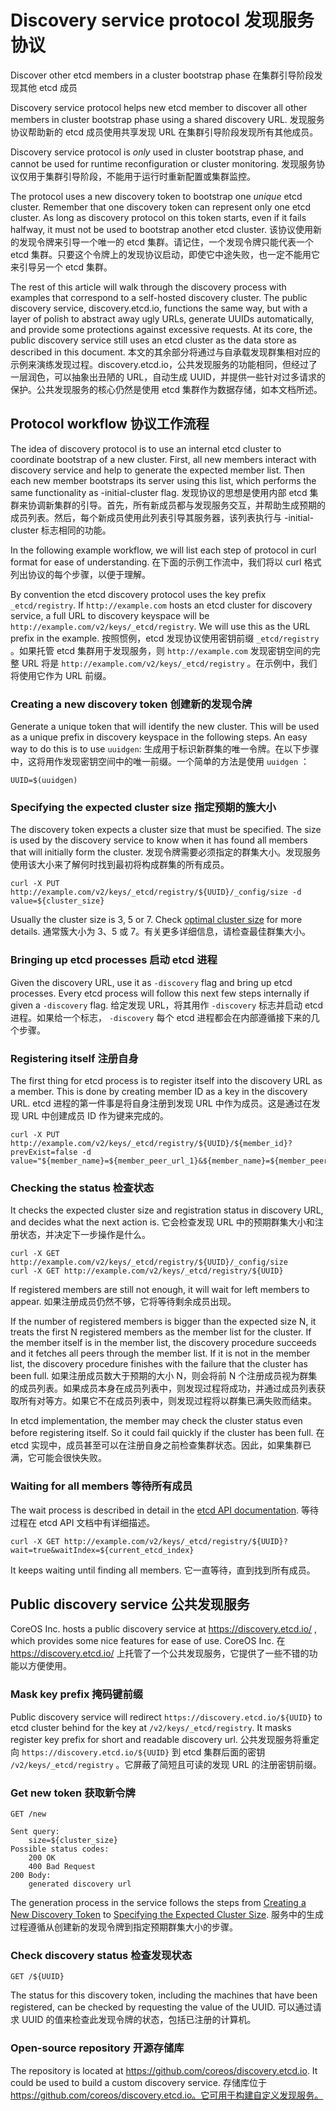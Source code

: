# Discovery service protocol 发现服务协议

Discover other etcd members in a cluster bootstrap phase
在集群引导阶段发现其他 etcd 成员



Discovery service protocol helps new etcd member to discover all other members in cluster bootstrap phase using a shared discovery URL.
发现服务协议帮助新的 etcd 成员使用共享发现 URL 在集群引导阶段发现所有其他成员。

Discovery service protocol is *only* used in cluster bootstrap phase, and cannot be used for runtime reconfiguration or cluster monitoring.
发现服务协议仅用于集群引导阶段，不能用于运行时重新配置或集群监控。

The protocol uses a new discovery token to bootstrap one *unique* etcd cluster. Remember that one discovery token can represent only one  etcd cluster. As long as discovery protocol on this token starts, even  if it fails halfway, it must not be used to bootstrap another etcd  cluster.
该协议使用新的发现令牌来引导一个唯一的 etcd 集群。请记住，一个发现令牌只能代表一个 etcd 集群。只要这个令牌上的发现协议启动，即使它中途失败，也一定不能用它来引导另一个 etcd 集群。

The rest of this article will walk through the discovery process with  examples that correspond to a self-hosted discovery cluster. The public  discovery service, discovery.etcd.io, functions the same way, but with a layer of polish to abstract away ugly URLs, generate UUIDs  automatically, and provide some protections against excessive requests.  At its core, the public discovery service still uses an etcd cluster as  the data store as described in this document.
本文的其余部分将通过与自承载发现群集相对应的示例来演练发现过程。discovery.etcd.io，公共发现服务的功能相同，但经过了一层润色，可以抽象出丑陋的 URL，自动生成 UUID，并提供一些针对过多请求的保护。公共发现服务的核心仍然是使用 etcd 集群作为数据存储，如本文档所述。

## Protocol workflow 协议工作流程

The idea of discovery protocol is to use an internal etcd cluster to  coordinate bootstrap of a new cluster. First, all new members interact  with discovery service and help to generate the expected member list.  Then each new member bootstraps its server using this list, which  performs the same functionality as -initial-cluster flag.
发现协议的思想是使用内部 etcd 集群来协调新集群的引导。首先，所有新成员都与发现服务交互，并帮助生成预期的成员列表。然后，每个新成员使用此列表引导其服务器，该列表执行与 -initial-cluster 标志相同的功能。

In the following example workflow, we will list each step of protocol in curl format for ease of understanding.
在下面的示例工作流中，我们将以 curl 格式列出协议的每个步骤，以便于理解。

By convention the etcd discovery protocol uses the key prefix `_etcd/registry`. If `http://example.com` hosts an etcd cluster for discovery service, a full URL to discovery keyspace will be `http://example.com/v2/keys/_etcd/registry`. We will use this as the URL prefix in the example.
按照惯例，etcd 发现协议使用密钥前缀 `_etcd/registry` 。如果托管 etcd 集群用于发现服务，则 `http://example.com` 发现密钥空间的完整 URL 将是 `http://example.com/v2/keys/_etcd/registry` 。在示例中，我们将使用它作为 URL 前缀。

### Creating a new discovery token 创建新的发现令牌

Generate a unique token that will identify the new cluster. This will be used as a unique prefix in discovery keyspace in the following steps. An easy  way to do this is to use `uuidgen`:
生成用于标识新群集的唯一令牌。在以下步骤中，这将用作发现密钥空间中的唯一前缀。一个简单的方法是使用 `uuidgen` ：

```
UUID=$(uuidgen)
```

### Specifying the expected cluster size 指定预期的簇大小

The discovery token expects a cluster size that must be specified. The size is used by the discovery service to know when it has found all members  that will initially form the cluster.
发现令牌需要必须指定的群集大小。发现服务使用该大小来了解何时找到最初将构成群集的所有成员。

```
curl -X PUT http://example.com/v2/keys/_etcd/registry/${UUID}/_config/size -d value=${cluster_size}
```

Usually the cluster size is 3, 5 or 7. Check [optimal cluster size](https://etcd.io/docs/v2.3/admin_guide#optimal-cluster-size) for more details.
通常簇大小为 3、5 或 7。有关更多详细信息，请检查最佳群集大小。

### Bringing up etcd processes 启动 etcd 进程

Given the discovery URL, use it as `-discovery` flag and bring up etcd processes. Every etcd process will follow this next few steps internally if given a `-discovery` flag.
给定发现 URL，将其用作 `-discovery` 标志并启动 etcd 进程。如果给一个标志， `-discovery` 每个 etcd 进程都会在内部遵循接下来的几个步骤。

### Registering itself 注册自身

The first thing for etcd process is to register itself into the discovery  URL as a member. This is done by creating member ID as a key in the  discovery URL.
etcd 进程的第一件事是将自身注册到发现 URL 中作为成员。这是通过在发现 URL 中创建成员 ID 作为键来完成的。

```
curl -X PUT http://example.com/v2/keys/_etcd/registry/${UUID}/${member_id}?prevExist=false -d value="${member_name}=${member_peer_url_1}&${member_name}=${member_peer_url_2}"
```

### Checking the status 检查状态

It checks the expected cluster size and registration status in discovery URL, and decides what the next action is.
它会检查发现 URL 中的预期群集大小和注册状态，并决定下一步操作是什么。

```
curl -X GET http://example.com/v2/keys/_etcd/registry/${UUID}/_config/size
curl -X GET http://example.com/v2/keys/_etcd/registry/${UUID}
```

If registered members are still not enough, it will wait for left members to appear.
如果注册成员仍然不够，它将等待剩余成员出现。

If the number of registered members is bigger than the expected size N, it treats the first N registered members as the member list for the  cluster. If the member itself is in the member list, the discovery  procedure succeeds and it fetches all peers through the member list. If  it is not in the member list, the discovery procedure finishes with the  failure that the cluster has been full.
如果注册成员数大于预期的大小 N，则会将前 N 个注册成员视为群集的成员列表。如果成员本身在成员列表中，则发现过程将成功，并通过成员列表获取所有对等方。如果它不在成员列表中，则发现过程将以群集已满失败而结束。

In etcd implementation, the member may check the cluster status even  before registering itself. So it could fail quickly if the cluster has  been full.
在 etcd 实现中，成员甚至可以在注册自身之前检查集群状态。因此，如果集群已满，它可能会很快失败。

### Waiting for all members 等待所有成员

The wait process is described in detail in the [etcd API documentation](https://etcd.io/docs/v2.3/api#waiting-for-a-change).
等待过程在 etcd API 文档中有详细描述。

```
curl -X GET http://example.com/v2/keys/_etcd/registry/${UUID}?wait=true&waitIndex=${current_etcd_index}
```

It keeps waiting until finding all members.
它一直等待，直到找到所有成员。

## Public discovery service 公共发现服务

CoreOS Inc. hosts a public discovery service at https://discovery.etcd.io/ , which provides some nice features for ease of use.
CoreOS Inc. 在 https://discovery.etcd.io/ 上托管了一个公共发现服务，它提供了一些不错的功能以方便使用。

### Mask key prefix 掩码键前缀

Public discovery service will redirect `https://discovery.etcd.io/${UUID}` to etcd cluster behind for the key at `/v2/keys/_etcd/registry`. It masks register key prefix for short and readable discovery url.
公共发现服务将重定向 `https://discovery.etcd.io/${UUID}` 到 etcd 集群后面的密钥 `/v2/keys/_etcd/registry` 。它屏蔽了简短且可读的发现 URL 的注册密钥前缀。

### Get new token 获取新令牌

```
GET /new

Sent query:
	size=${cluster_size}
Possible status codes:
	200 OK
	400 Bad Request
200 Body:
	generated discovery url
```

The generation process in the service follows the steps from [Creating a New Discovery Token](https://etcd.io/docs/v3.5/dev-internal/discovery_protocol/#creating-a-new-discovery-token) to [Specifying the Expected Cluster Size](https://etcd.io/docs/v3.5/dev-internal/discovery_protocol/#specifying-the-expected-cluster-size).
服务中的生成过程遵循从创建新的发现令牌到指定预期群集大小的步骤。

### Check discovery status 检查发现状态

```
GET /${UUID}
```

The status for this discovery token, including the machines that have been  registered, can be checked by requesting the value of the UUID.
可以通过请求 UUID 的值来检查此发现令牌的状态，包括已注册的计算机。

### Open-source repository 开源存储库

The repository is located at https://github.com/coreos/discovery.etcd.io. It could be used to build a custom discovery service.
存储库位于 https://github.com/coreos/discovery.etcd.io。它可用于构建自定义发现服务。